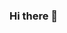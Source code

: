 ### Hi there 👋

<!--
**dianaximenacm/Dianaximenacm** is a ✨ _special_ ✨ repository because its `README.md` (this file) appears on your GitHub profile.

🌱 I’m currently learning about Front-End Development. 
👯 I’m looking to collaborate on any educational, literature, design project. 
💬 Ask me about whatever you want
📫 How to reach me: dianaximenacm@gmail.com
⚡ Fun fact: I love photography 
🔭 I’m currently working but I am open to colaborate, work and learn.
